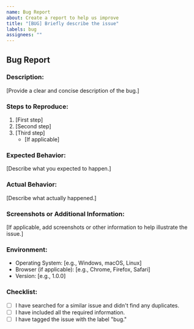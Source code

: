 ```yaml
---
name: Bug Report
about: Create a report to help us improve
title: "[BUG] Briefly describe the issue"
labels: bug
assignees: ""
---
```


## Bug Report

### Description:

[Provide a clear and concise description of the bug.]

### Steps to Reproduce:

1. [First step]
2. [Second step]
3. [Third step]
   - [If applicable]

### Expected Behavior:

[Describe what you expected to happen.]

### Actual Behavior:

[Describe what actually happened.]

### Screenshots or Additional Information:

[If applicable, add screenshots or other information to help illustrate the issue.]

### Environment:

- Operating System: [e.g., Windows, macOS, Linux]
- Browser (if applicable): [e.g., Chrome, Firefox, Safari]
- Version: [e.g., 1.0.0]

### Checklist:

- [ ] I have searched for a similar issue and didn't find any duplicates.
- [ ] I have included all the required information.
- [ ] I have tagged the issue with the label "bug."

<!-- Feel free to add any additional details or context that might be helpful in resolving the issue. -->
